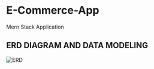 # E-Commerce-App
Mern Stack Application 

## ERD DIAGRAM AND DATA MODELING
![ERD](https://github.com/Zahid-Sarang/E-Commerce-App/assets/88975408/db13e013-8fe1-41e1-9b5a-44ce8fe29781)

